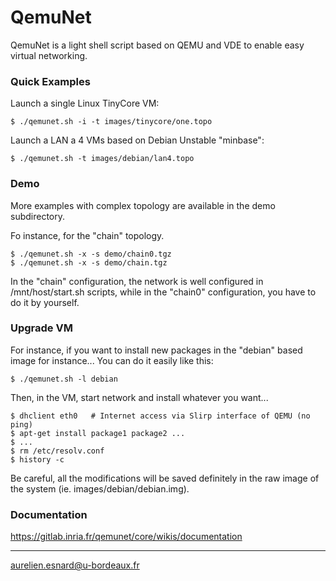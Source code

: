 QemuNet
=======

QemuNet is a light shell script based on QEMU and VDE to enable easy virtual networking.

### Quick Examples

Launch a single Linux TinyCore VM:
```
$ ./qemunet.sh -i -t images/tinycore/one.topo 
```

Launch a LAN a 4 VMs based on Debian Unstable "minbase":
```
$ ./qemunet.sh -t images/debian/lan4.topo
```

### Demo ###

More examples with complex topology are available in the demo subdirectory.

Fo instance, for the "chain" topology. 
```
$ ./qemunet.sh -x -s demo/chain0.tgz
$ ./qemunet.sh -x -s demo/chain.tgz
```

In the "chain" configuration, the network is well configured in
/mnt/host/start.sh scripts, while in the "chain0" configuration, you
have to do it by yourself.

### Upgrade VM ###

For instance, if you want to install new packages in the "debian"
based image for instance... You can do it easily like this:

```
$ ./qemunet.sh -l debian
```

Then, in the VM, start network and install whatever you want...

```
$ dhclient eth0   # Internet access via Slirp interface of QEMU (no ping)
$ apt-get install package1 package2 ...
$ ...
$ rm /etc/resolv.conf
$ history -c
```

Be careful, all the modifications will be saved definitely in the raw image of the system (ie. images/debian/debian.img).

### Documentation ###

https://gitlab.inria.fr/qemunet/core/wikis/documentation

---
aurelien.esnard@u-bordeaux.fr

